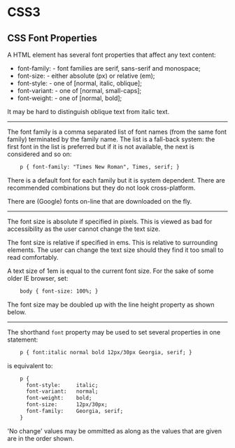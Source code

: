 <!DOCTYPE html>
<html>

<link rel="stylesheet" href="../styles/style-sheet.css" />

<body>

# CSS3

## CSS Font Properties

A HTML element has several font properties that affect any text content:

  * font-family:        - font families are serif, sans-serif and monospace;
  * font-size:          - either absolute (px) or relative (em);
  * font-style:         - one of [normal, italic, oblique];
  * font-variant:       - one of [normal, small-caps];
  * font-weight:        - one of [normal, bold];

It may be hard to distinguish oblique text from italic text.

<hr /><!-- Font Family -->

The font family is a comma separated list of font names (from the same font family) terminated by the family name.
The list is a fall-back system:  the first font in the list is preferred but if it is not available,
the next is considered and so on:

```html
    p { font-family: "Times New Roman", Times, serif; }
```

There is a default font for each family but it is system dependent.
There are recommended combinations but they do not look cross-platform.

There are (Google) fonts on-line that are downloaded on the fly.

<hr /><!-- Font Size -->

The font size is absolute if specified in pixels.
This is viewed as bad for accessibility as the user cannot change the text size.

The font size is relative if specified in ems.
This is relative to surrounding elements.
The user can change the text size should they find it too small to read comfortably.

A text size of 1em is equal to the current font size.
For the sake of some older IE browser, set:

```html
    body { font-size: 100%; }
```

The font size may be doubled up with the line height property as shown below.

<hr /><!-- Shorthand -->

The shorthand `font` property may be used to set several properties in one statement:

```html
    p { font:italic normal bold 12px/30px Georgia, serif; }

```

is equivalent to:

```html
    p {
      font-style:     italic;
      font-variant:   normal;
      font-weight:    bold;
      font-size:      12px/30px;
      font-family:    Georgia, serif;
    }
```

'No change' values may be ommitted as along as the values that are given are in the order shown.

</body>
</html>
